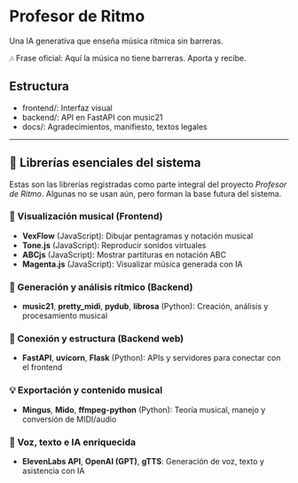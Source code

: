# Profesor de Ritmo
Una IA generativa que enseña música rítmica sin barreras.

🎶 Frase oficial:
Aquí la música no tiene barreras. Aporta y recibe.

## Estructura
- frontend/: Interfaz visual
- backend/: API en FastAPI con music21
- docs/: Agradecimientos, manifiesto, textos legales


---

## 🔧 Librerías esenciales del sistema

Estas son las librerías registradas como parte integral del proyecto *Profesor de Ritmo*. Algunas no se usan aún, pero forman la base futura del sistema.

### 🎼 Visualización musical (Frontend)
- **VexFlow** (JavaScript): Dibujar pentagramas y notación musical
- **Tone.js** (JavaScript): Reproducir sonidos virtuales
- **ABCjs** (JavaScript): Mostrar partituras en notación ABC
- **Magenta.js** (JavaScript): Visualizar música generada con IA

### 🧠 Generación y análisis rítmico (Backend)
- **music21**, **pretty_midi**, **pydub**, **librosa** (Python): Creación, análisis y procesamiento musical

### 🔗 Conexión y estructura (Backend web)
- **FastAPI**, **uvicorn**, **Flask** (Python): APIs y servidores para conectar con el frontend

### 💡 Exportación y contenido musical
- **Mingus**, **Mido**, **ffmpeg-python** (Python): Teoría musical, manejo y conversión de MIDI/audio

### 🎤 Voz, texto e IA enriquecida
- **ElevenLabs API**, **OpenAI (GPT)**, **gTTS**: Generación de voz, texto y asistencia con IA
    
